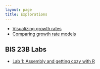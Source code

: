 ```yaml
---
layout: page
title: Explorations
---
```



* [Visualizing growth rates](E-01-growth-rates)
* [Comparing growth rate models](E-02-growth-rate-models)

## BIS 23B Labs

* [Lab 1: Assembly and getting cozy with R](lab1_BIS23B)
